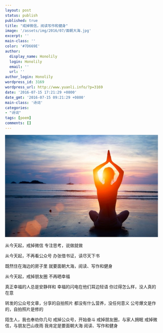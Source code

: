 ```yaml
---
layout: post
status: publish
published: true
title: "戒掉微信，阅读写作和健身"
image: '/assets/img/2016/07/面朝大海.jpg'
excerpt: ''
main-class: ''
color: '#7D669E'
author:
  display_name: Honolily
  login: Honolily
  email: ''
  url: ''
author_login: Honolily
wordpress_id: 3169
wordpress_url: http://www.yuanli.info/?p=3169
date: '2016-07-15 17:21:29 +0800'
date_gmt: '2016-07-15 09:21:29 +0800'
main-class: '诗词'
categories:
- "诗词"
tags: [poem]
comments: []
---
```

![面朝大海](/assets/img/2016/07/面朝大海.jpg "面朝大海")

从今天起，戒掉微信
专注思考，说做就做

从今天起，不再看公众号
办张借书证，读尽天下书

既然住在海边的房子里
就要面朝大海，阅读、写作和健身

从今天起，戒掉朋友圈
不再晒幸福

真正幸福的人总是安静祥和
幸福的闪电在他们耳边轻语
你过得怎么样，没人真的在意

转发的公众号文章，分享的自拍照片
都没有什么营养，没任何意义
公号爆文是作的，自拍照片是修的

陌生人，我也奉劝你几句
戒掉公众号，开始奋斗
戒掉朋友圈，与家人拥眠
戒掉微信，与朋友巴山夜雨
我肯定是要面朝大海
阅读、写作和健身